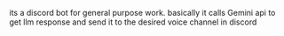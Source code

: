 its a discord bot for general purpose work. basically it calls Gemini api to get llm response and send it to the desired voice channel in discord
